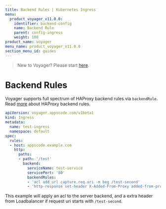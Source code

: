 ```yaml
---
title: Backend Rules | Kubernetes Ingress
menu:
  product_voyager_v11.0.0:
    identifier: backend-config
    name: Backend Rule
    parent: config-ingress
    weight: 100
product_name: voyager
menu_name: product_voyager_v11.0.0
section_menu_id: guides
---
```

> New to Voyager? Please start [here](/docs/concepts/overview.md).

# Backend Rules

Voyager supports full spectrum of HAProxy backend rules via `backendRule`. Read [more](https://cbonte.github.io/haproxy-dconv/1.7/configuration.html)
about HAProxy backend rules.

```yaml
apiVersion: voyager.appscode.com/v1beta1
kind: Ingress
metadata:
  name: test-ingress
  namespace: default
spec:
  rules:
  - host: appscode.example.com
    http:
      paths:
      - path: '/test'
        backend:
          serviceName: test-service
          servicePort: '80'
          backendRules:
          - 'acl add_url capture.req.uri -m beg /test-second'
          - 'http-response set-header X-Added-From-Proxy added-from-proxy if add_url'
```

This example will apply an acl to the server backend, and a extra header from Loadbalancer if request uri
starts with `/test-second`.